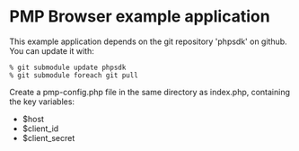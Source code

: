# PMP Browser example application

This example application depends on the git repository 'phpsdk' on github.
You can update it with:

    % git submodule update phpsdk
    % git submodule foreach git pull

Create a pmp-config.php file in the same directory as index.php,
containing the key variables:

* $host
* $client_id
* $client_secret


